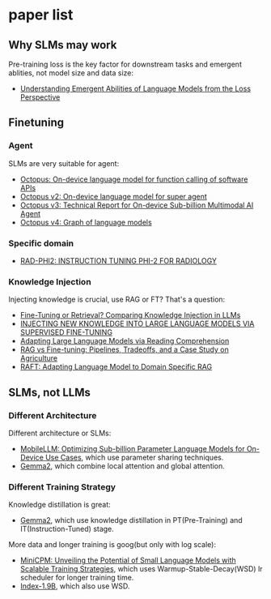 # paper list

## Why SLMs may work
Pre-training loss is the key factor for downstream tasks and emergent ablities, not model size and data size:
+ [Understanding Emergent Abilities of Language Models from the Loss Perspective](https://arxiv.org/abs/2403.15796)

## Finetuning
### Agent
SLMs are very suitable for agent:
+ [Octopus: On-device language model for function calling of software APIs](https://arxiv.org/pdf/2404.01549)
+ [Octopus v2: On-device language model for super agent](https://arxiv.org/pdf/2404.01744)
+ [Octopus v3: Technical Report for On-device Sub-billion Multimodal AI Agent](https://arxiv.org/pdf/2404.11459)
+ [Octopus v4: Graph of language models](https://arxiv.org/pdf/2404.19296)

### Specific domain
+ [RAD-PHI2: INSTRUCTION TUNING PHI-2 FOR RADIOLOGY](https://arxiv.org/pdf/2403.09725)

### Knowledge Injection
Injecting knowledge is crucial, use RAG or FT? That's a question:
+ [Fine-Tuning or Retrieval? Comparing Knowledge Injection in LLMs](https://arxiv.org/pdf/2312.05934)
+ [INJECTING NEW KNOWLEDGE INTO LARGE LANGUAGE MODELS VIA SUPERVISED FINE-TUNING](https://arxiv.org/pdf/2404.00213)
+ [Adapting Large Language Models via Reading Comprehension](https://arxiv.org/pdf/2309.09530)
+ [RAG vs Fine-tuning: Pipelines, Tradeoffs, and a Case Study on Agriculture](https://arxiv.org/abs/2401.08406)
+ [RAFT: Adapting Language Model to Domain Specific RAG](https://arxiv.org/abs/2403.10131)

## SLMs, not LLMs
### Different Architecture
Different architecture or SLMs:
+ [MobileLLM: Optimizing Sub-billion Parameter Language Models for On-Device Use Cases](https://arxiv.org/pdf/2402.14905), which use parameter sharing techniques.
+ [Gemma2](https://storage.googleapis.com/deepmind-media/gemma/gemma-2-report.pdf), which combine local attention and global attention.

### Different Training Strategy
Knowledge distillation is great:
+ [Gemma2](https://storage.googleapis.com/deepmind-media/gemma/gemma-2-report.pdf), which use knowledge distillation in PT(Pre-Training) and IT(Instruction-Tuned) stage.

More data and longer training is goog(but only with log scale):
+ [MiniCPM: Unveiling the Potential of Small Language Models with Scalable Training Strategies](https://arxiv.org/abs/2404.06395), which uses Warmup-Stable-Decay(WSD) lr scheduler for longer training time.
+ [Index-1.9B](https://github.com/bilibili/Index-1.9B/blob/main/Index-1.9B%20%E6%8A%80%E6%9C%AF%E6%8A%A5%E5%91%8A.pdf), which also use WSD.
